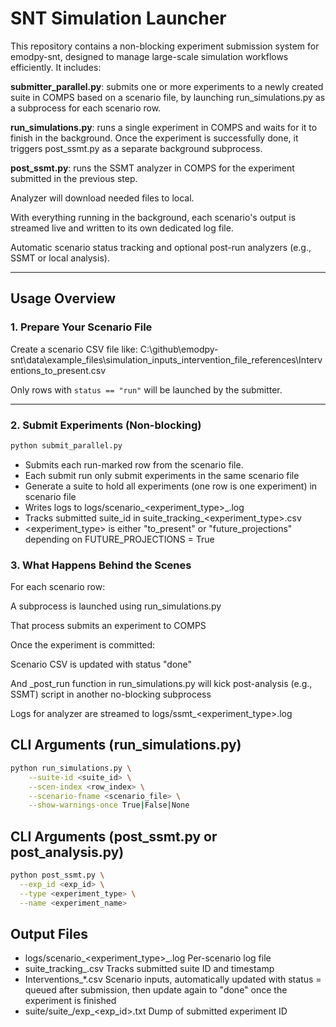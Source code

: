 # SNT Simulation Launcher

This repository contains a non-blocking experiment submission system for emodpy-snt, designed to manage large-scale simulation workflows efficiently. It includes:

**submitter_parallel.py**: submits one or more experiments to a newly created suite in COMPS based on a scenario file, by launching run_simulations.py as a subprocess for each scenario row.

**run_simulations.py**: runs a single experiment in COMPS and waits for it to finish in the background. Once the experiment is successfully done, it triggers post_ssmt.py as a separate background subprocess.

**post_ssmt.py**: runs the SSMT analyzer in COMPS for the experiment submitted in the previous step.

Analyzer will download needed files to local.

With everything running in the background, each scenario's output is streamed live and written to its own dedicated log file.

Automatic scenario status tracking and optional post-run analyzers (e.g., SSMT or local analysis).

---

##  Usage Overview

### 1. Prepare Your Scenario File

Create a scenario CSV file like: C:\github\emodpy-snt\data\example_files\simulation_inputs\_intervention_file_references\Interventions_to_present.csv

Only rows with `status == "run"` will be launched by the submitter.

---
### 2. Submit Experiments (Non-blocking)

```bash
python submit_parallel.py
```
* Submits each run-marked row from the scenario file. 
* Each submit run only submit experiments in the same scenario file
* Generate a suite to hold all experiments (one row is one experiment) in scenario file 
* Writes logs to logs/scenario_<experiment_type>_<index>.log
* Tracks submitted suite_id in suite_tracking_<experiment_type>.csv
* <experiment_type> is either "to_present" or "future_projections" depending on FUTURE_PROJECTIONS = True

### 3. What Happens Behind the Scenes
For each scenario row:

A subprocess is launched using run_simulations.py

That process submits an experiment to COMPS

Once the experiment is committed:

Scenario CSV is updated with status "done"

And _post_run function in run_simulations.py will kick post-analysis (e.g., SSMT) script in another no-blocking subprocess

Logs for analyzer are streamed to logs/ssmt_<experiment_type>.log

## CLI Arguments (run_simulations.py)
```bash
python run_simulations.py \
    --suite-id <suite_id> \
    --scen-index <row_index> \
    --scenario-fname <scenario_file> \
    --show-warnings-once True|False|None
```

## CLI Arguments (post_ssmt.py or post_analysis.py)
```bash
python post_ssmt.py \
  --exp_id <exp_id> \
  --type <experiment_type> \
  --name <experiment_name>
```

## Output Files
* logs/scenario_<experiment_type>_<index>.log	Per-scenario log file 
* suite_tracking_<type>.csv	Tracks submitted suite ID and timestamp
* Interventions_*.csv	Scenario inputs, automatically updated with status = queued after submission, then update again to "done" once the experiment is finished
* suite/suite_<id>/exp_<exp_id>.txt	Dump of submitted experiment ID
